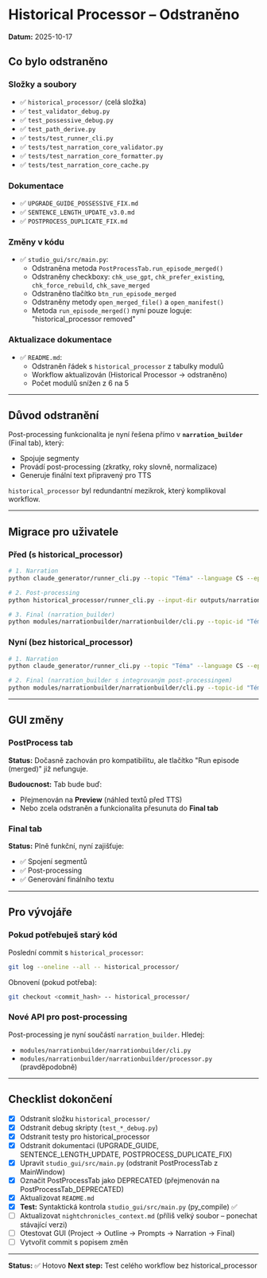 # Historical Processor – Odstraněno

**Datum:** 2025-10-17

## Co bylo odstraněno

### Složky a soubory
- ✅ `historical_processor/` (celá složka)
- ✅ `test_validator_debug.py`
- ✅ `test_possessive_debug.py`
- ✅ `test_path_derive.py`
- ✅ `tests/test_runner_cli.py`
- ✅ `tests/test_narration_core_validator.py`
- ✅ `tests/test_narration_core_formatter.py`
- ✅ `tests/test_narration_core_cache.py`

### Dokumentace
- ✅ `UPGRADE_GUIDE_POSSESSIVE_FIX.md`
- ✅ `SENTENCE_LENGTH_UPDATE_v3.0.md`
- ✅ `POSTPROCESS_DUPLICATE_FIX.md`

### Změny v kódu
- ✅ `studio_gui/src/main.py`:
  - Odstraněna metoda `PostProcessTab.run_episode_merged()`
  - Odstraněny checkboxy: `chk_use_gpt`, `chk_prefer_existing`, `chk_force_rebuild`, `chk_save_merged`
  - Odstraněno tlačítko `btn_run_episode_merged`
  - Odstraněny metody `open_merged_file()` a `open_manifest()`
  - Metoda `run_episode_merged()` nyní pouze loguje: "historical_processor removed"

### Aktualizace dokumentace
- ✅ `README.md`:
  - Odstraněn řádek s `historical_processor` z tabulky modulů
  - Workflow aktualizován (Historical Processor → odstraněno)
  - Počet modulů snížen z 6 na 5

---

## Důvod odstranění

Post-processing funkcionalita je nyní řešena přímo v **`narration_builder`** (Final tab), který:
- Spojuje segmenty
- Provádí post-processing (zkratky, roky slovně, normalizace)
- Generuje finální text připravený pro TTS

`historical_processor` byl redundantní mezikrok, který komplikoval workflow.

---

## Migrace pro uživatele

### Před (s historical_processor)
```bash
# 1. Narration
python claude_generator/runner_cli.py --topic "Téma" --language CS --episodes ep01

# 2. Post-processing
python historical_processor/runner_cli.py --input-dir outputs/narration/Téma/CS/ep01 --episode-mode

# 3. Final (narration_builder)
python modules/narrationbuilder/narrationbuilder/cli.py --topic-id "Téma" --episode-id 01 --lang CS
```

### Nyní (bez historical_processor)
```bash
# 1. Narration
python claude_generator/runner_cli.py --topic "Téma" --language CS --episodes ep01

# 2. Final (narration_builder s integrovaným post-processingem)
python modules/narrationbuilder/narrationbuilder/cli.py --topic-id "Téma" --episode-id 01 --lang CS
```

---

## GUI změny

### PostProcess tab
**Status:** Dočasně zachován pro kompatibilitu, ale tlačítko "Run episode (merged)" již nefunguje.

**Budoucnost:** Tab bude buď:
- Přejmenován na **Preview** (náhled textů před TTS)
- Nebo zcela odstraněn a funkcionalita přesunuta do **Final tab**

### Final tab
**Status:** Plně funkční, nyní zajišťuje:
- ✅ Spojení segmentů
- ✅ Post-processing
- ✅ Generování finálního textu

---

## Pro vývojáře

### Pokud potřebuješ starý kód
Poslední commit s `historical_processor`:
```bash
git log --oneline --all -- historical_processor/
```

Obnovení (pokud potřeba):
```bash
git checkout <commit_hash> -- historical_processor/
```

### Nové API pro post-processing
Post-processing je nyní součástí `narration_builder`. Hledej:
- `modules/narrationbuilder/narrationbuilder/cli.py`
- `modules/narrationbuilder/narrationbuilder/processor.py` (pravděpodobně)

---

## Checklist dokončení

- [x] Odstranit složku `historical_processor/`
- [x] Odstranit debug skripty (`test_*_debug.py`)
- [x] Odstranit testy pro historical_processor
- [x] Odstranit dokumentaci (UPGRADE_GUIDE, SENTENCE_LENGTH_UPDATE, POSTPROCESS_DUPLICATE_FIX)
- [x] Upravit `studio_gui/src/main.py` (odstranit PostProcessTab z MainWindow)
- [x] Označit PostProcessTab jako DEPRECATED (přejmenován na PostProcessTab_DEPRECATED)
- [x] Aktualizovat `README.md`
- [x] **Test:** Syntaktická kontrola `studio_gui/src/main.py` (py_compile) ✅
- [ ] Aktualizovat `nightchronicles_context.md` (příliš velký soubor – ponechat stávající verzi)
- [ ] Otestovat GUI (Project → Outline → Prompts → Narration → Final)
- [ ] Vytvořit commit s popisem změn

---

**Status:** ✅ Hotovo
**Next step:** Test celého workflow bez historical_processor

